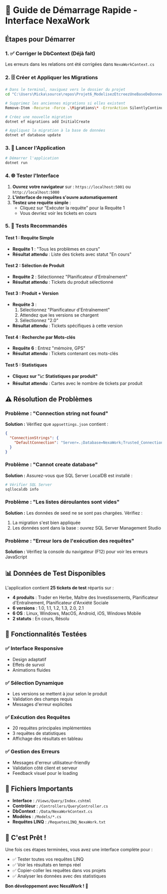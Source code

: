 # 🚀 Guide de Démarrage Rapide - Interface NexaWork

## Étapes pour Démarrer

### 1. ✅ Corriger le DbContext (Déjà fait)
Les erreurs dans les relations ont été corrigées dans `NexaWorkContext.cs`

### 2. 🗄️ Créer et Appliquer les Migrations

```bash
# Dans le terminal, naviguez vers le dossier du projet
cd "C:\Users\Micka\source\repos\Projet6_ModelisezEtcreezUneBaseDeDonnee\Projet6_ModelisezEtcreezUneBaseDeDonnee"

# Supprimez les anciennes migrations si elles existent
Remove-Item -Recurse -Force .\Migrations\* -ErrorAction SilentlyContinue

# Créez une nouvelle migration
dotnet ef migrations add InitialCreate

# Appliquez la migration à la base de données
dotnet ef database update
```

### 3. 🚀 Lancer l'Application

```bash
# Démarrer l'application
dotnet run
```

### 4. 🌐 Tester l'Interface

1. **Ouvrez votre navigateur** sur : `https://localhost:5001` ou `http://localhost:5000`
2. **L'interface de requêtes s'ouvre automatiquement**
3. **Testez une requête simple** :
   - Cliquez sur "Exécuter la requête" pour la Requête 1
   - Vous devriez voir les tickets en cours

### 5. 🧪 Tests Recommandés

#### Test 1 : Requête Simple
- **Requête 1** : "Tous les problèmes en cours"
- **Résultat attendu** : Liste des tickets avec statut "En cours"

#### Test 2 : Sélection de Produit
- **Requête 2** : Sélectionnez "Planificateur d'Entraînement"
- **Résultat attendu** : Tickets du produit sélectionné

#### Test 3 : Produit + Version
- **Requête 3** : 
  1. Sélectionnez "Planificateur d'Entraînement"
  2. Attendez que les versions se chargent
  3. Sélectionnez "2.0"
- **Résultat attendu** : Tickets spécifiques à cette version

#### Test 4 : Recherche par Mots-clés
- **Requête 6** : Entrez "mémoire, GPS"
- **Résultat attendu** : Tickets contenant ces mots-clés

#### Test 5 : Statistiques
- **Cliquez sur "📈 Statistiques par produit"**
- **Résultat attendu** : Cartes avec le nombre de tickets par produit

## ⚠️ Résolution de Problèmes

### Problème : "Connection string not found"
**Solution :** Vérifiez que `appsettings.json` contient :
```json
{
  "ConnectionStrings": {
    "DefaultConnection": "Server=.;Database=NexaWork;Trusted_Connection=True;TrustServerCertificate=True;"
  }
}
```

### Problème : "Cannot create database"
**Solution :** Assurez-vous que SQL Server LocalDB est installé :
```bash
# Vérifier SQL Server
sqllocaldb info
```

### Problème : "Les listes déroulantes sont vides"
**Solution :** Les données de seed ne se sont pas chargées. Vérifiez :
1. La migration s'est bien appliquée
2. Les données sont dans la base : ouvrez SQL Server Management Studio

### Problème : "Erreur lors de l'exécution des requêtes"
**Solution :** Vérifiez la console du navigateur (F12) pour voir les erreurs JavaScript

## 📊 Données de Test Disponibles

L'application contient **25 tickets de test** répartis sur :
- **4 produits** : Trader en Herbe, Maître des Investissements, Planificateur d'Entraînement, Planificateur d'Anxiété Sociale
- **6 versions** : 1.0, 1.1, 1.2, 1.3, 2.0, 2.1
- **6 OS** : Linux, Windows, MacOS, Android, iOS, Windows Mobile
- **2 statuts** : En cours, Résolu

## 🎯 Fonctionnalités Testées

### ✅ Interface Responsive
- Design adaptatif
- Effets de survol
- Animations fluides

### ✅ Sélection Dynamique
- Les versions se mettent à jour selon le produit
- Validation des champs requis
- Messages d'erreur explicites

### ✅ Exécution des Requêtes
- 20 requêtes principales implémentées
- 3 requêtes de statistiques
- Affichage des résultats en tableau

### ✅ Gestion des Erreurs
- Messages d'erreur utilisateur-friendly
- Validation côté client et serveur
- Feedback visuel pour le loading

## 🔗 Fichiers Importants

- **Interface** : `/Views/Query/Index.cshtml`
- **Contrôleur** : `/Controllers/QueryController.cs`
- **DbContext** : `/Data/NexaWorkContext.cs`
- **Modèles** : `/Models/*.cs`
- **Requêtes LINQ** : `/RequetesLINQ_NexaWork.txt`

## 🎉 C'est Prêt !

Une fois ces étapes terminées, vous avez une interface complète pour :
- ✅ Tester toutes vos requêtes LINQ
- ✅ Voir les résultats en temps réel
- ✅ Copier-coller les requêtes dans vos projets
- ✅ Analyser les données avec des statistiques

**Bon développement avec NexaWork ! 🚀**
